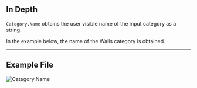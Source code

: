 ## In Depth
`Category.Name` obtains the user visible name of the input category as a string.

In the example below, the name of the Walls category is obtained.
___
## Example File

![Category.Name](./Revit.Elements.Category.Name_img.jpg)
